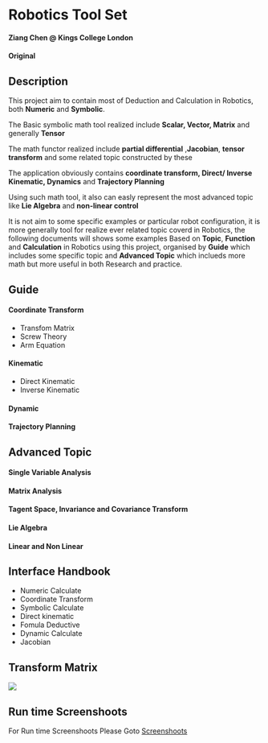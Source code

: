 # Robotics Tool Set

#### Ziang Chen @ Kings College London
#### Original

## Description
This project aim to contain most of Deduction and Calculation in Robotics, both **Numeric** and **Symbolic**.

The Basic symbolic math tool realized include **Scalar, Vector, Matrix** and generally **Tensor**

The math functor realized include **partial differential** ,**Jacobian**, **tensor transform** and some related topic constructed by these 

The application obviously contains **coordinate transform, Direct/ Inverse Kinematic, Dynamics** and **Trajectory Planning**

Using such math tool, it also can easly represent the most advanced topic like **Lie Algebra** and **non-linear control**

It is not aim to some specific examples or particular robot configuration, it is more generally tool for realize ever related topic coverd in Robotics, the following documents will shows some examples Based on **Topic**, **Function** and **Calculation** in Robotics using this project, organised by **Guide** which includes some specific topic and **Advanced Topic** which inclueds more math but more useful in both Research and practice.


## Guide
#### Coordinate Transform
 * Transfom Matrix
 * Screw Theory
 * Arm Equation
#### Kinematic
 * Direct Kinematic
 * Inverse Kinematic
#### Dynamic
#### Trajectory Planning




## Advanced Topic

#### Single Variable Analysis
#### Matrix Analysis
#### Tagent Space, Invariance and Covariance Transform
#### Lie Algebra
#### Linear and Non Linear



## Interface Handbook
  * Numeric Calculate
  * Coordinate Transform
  * Symbolic Calculate
  * Direct kinematic
  * Fomula Deductive
  * Dynamic Calculate
  * Jacobian

## Transform Matrix
![](https://latex.codecogs.com/gif.latex?\left[\begin{matrix}\cos{\left(\theta_{i}%20\right)}%20&%20-%20\sin{\left(\theta_{i}%20\right)}%20\cos{\left(\alpha_{i}%20\right)}%20&%20\sin{\left(\alpha_{i}%20\right)}%20\sin{\left(\theta_{i}%20\right)}%20&%20a_{i}%20\cos{\left(\theta_{i}%20\right)}\\\sin{\left(\theta_{i}%20\right)}%20&%20\cos{\left(\alpha_{i}%20\right)}%20\cos{\left(\theta_{i}%20\right)}%20&%20-%20\sin{\left(\alpha_{i}%20\right)}%20\cos{\left(\theta_{i}%20\right)}%20&%20a_{i}%20\sin{\left(\theta_{i}%20\right)}\\0%20&%20\sin{\left(\alpha_{i}%20\right)}%20&%20\cos{\left(\alpha_{i}%20\right)}%20&%20d_{i}\\0%20&%200%20&%200%20&%201\end{matrix}\right])

## Run time Screenshoots
For Run time Screenshoots Please Goto
[Screenshoots](https://github.com/ZiangChenKCL/Robotics/blob/main/Screenshoots.md)



